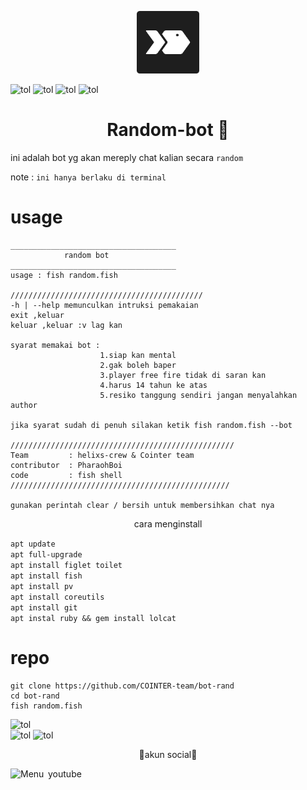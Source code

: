 <p align="center">
 <img
    src="https://github.com/COINTER-team/bot-rand/blob/main/poto/images.png" width="100" title="Menu" alt="Menu">
</p>

![tol](https://img.shields.io/badge/Code-BY%20POLYGON-yellowgreen)
![tol](https://img.shields.io/github/watchers/COINTER-team/bot-rand?color=green&logoColor=black&style=social)
![tol](https://img.shields.io/badge/Code-Fish%20shell-green)
![tol](https://img.shields.io/github/languages/code-size/COINTER-team/bot-rand?color=blue&style=plastic)                         

<h1 align="center">
  Random-bot 🤖
</h1>
</div>

ini adalah bot yg akan mereply chat kalian secara `random`

note : `ini hanya berlaku di terminal`

# usage
```
_____________________________________
            random bot
_____________________________________
usage : fish random.fish

///////////////////////////////////////////
-h | --help memunculkan intruksi pemakaian
exit ,keluar
keluar ,keluar :v lag kan

syarat memakai bot :
                    1.siap kan mental
                    2.gak boleh baper
                    3.player free fire tidak di saran kan
                    4.harus 14 tahun ke atas
                    5.resiko tanggung sendiri jangan menyalahkan author

jika syarat sudah di penuh silakan ketik fish random.fish --bot

//////////////////////////////////////////////////
Team         : helixs-crew & Cointer team
contributor  : PharaohBoi
code         : fish shell
/////////////////////////////////////////////////

gunakan perintah clear / bersih untuk membersihkan chat nya
```

<p align="center">
 cara menginstall
</p>

`apt update`                          
`apt full-upgrade`                      
`apt install figlet toilet`                
`apt install fish`                      
`apt install pv`                              
`apt install coreutils`                       
`apt install git`                             
`apt instal ruby && gem install lolcat`                             

# repo

```lolcode
git clone https://github.com/COINTER-team/bot-rand
cd bot-rand
fish random.fish
```

![tol](https://img.shields.io/badge/type%20code-open--source-blue)              
![tol](https://img.shields.io/github/forks/COINTER-team/bot-rand?style=for-the-badge)
![tol](https://img.shields.io/github/stars/COINTER-team/bot-rand?color=green&logoColor=red&style=for-the-badge)               

<p align="center">
  📱akun social📱
</p>
<a href="https://youtube.com/channel/UCtu-GcxKL8kJBXpR1wfMgWg">
  <img align="left" alt="Menu" width="60px" src="https://github.com/Bayu12345677/tolol/blob/main/5296522_youtube_youtube%20logo_icon.svg" />
</a>
youtube
